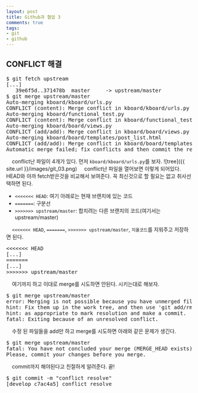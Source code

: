 ```yaml
---
layout: post
title: Github과 협업 3
comments: true
tags:
- git
- github
---
```

## **CONFLICT 해결**
<pre>$ git fetch upstream
[...]
   39e6f5d..371478b  master     -> upstream/master
$ git merge upstream/master
Auto-merging kboard/kboard/urls.py
CONFLICT (content): Merge conflict in kboard/kboard/urls.py
Auto-merging kboard/functional_test.py
CONFLICT (content): Merge conflict in kboard/functional_test.py
Auto-merging kboard/board/views.py
CONFLICT (add/add): Merge conflict in kboard/board/views.py
Auto-merging kboard/board/templates/post_list.html
CONFLICT (add/add): Merge conflict in kboard/board/templates/post_list.html
Automatic merge failed; fix conflicts and then commit the result.</pre>

&nbsp;&nbsp;&nbsp; conflict난 파일이 4개가 있다. 먼저 `kboard/kboard/urls.py`를 보자.
![tree]({{ site.url }}/images/git_03.png)
&nbsp;&nbsp;&nbsp; conflict난 파일을 열어보면 이렇게 되어있다. HEAD와 아까 fetch받은것을 비교해서 보여준다. 꼭 최신것으로 할 필요는 없고 취사선택하면 된다.     

* `<<<<<<< HEAD`: 여기 아래로는 현재 브랜치에 있는 코드      
* `=======`: 구분선     
* `>>>>>>> upstream/master`: 합치려는 다른 브랜치의 코드(여기서는 upstream/master)      


&nbsp;&nbsp;&nbsp; `<<<<<<< HEAD`, `=======`, `>>>>>>> upstream/master`, `지울코드`를 지워주고 저장하면 된다.
<pre><<<<<<< HEAD
[...]
=======
[...]
>>>>>>> upstream/master
</pre>

&nbsp;&nbsp;&nbsp; 여기까지 하고 이대로 merge를 시도하면 안된다. 시키는대로 해보자.
<pre>$ git merge upstream/master
error: Merging is not possible because you have unmerged files.
hint: Fix them up in the work tree, and then use 'git add/rm &lt;file&gt;'
hint: as appropriate to mark resolution and make a commit.
fatal: Exiting because of an unresolved conflict.</pre>

&nbsp;&nbsp;&nbsp; 수정 된 파일들을 add만 하고 merge를 시도하면 아래와 같은 문제가 생긴다.
<pre>$ git merge upstream/master
fatal: You have not concluded your merge (MERGE_HEAD exists).
Please, commit your changes before you merge.</pre>

&nbsp;&nbsp;&nbsp; commit까지 해야된다고 친절하게 알려준다. 끝!
<pre>$ git commit -m "conflict resolve"
[develop c7ac4a5] conflict resolve</pre>
